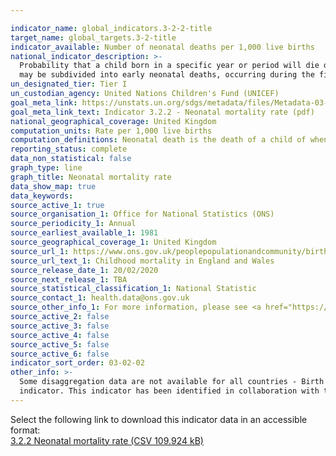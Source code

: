 ```yaml
---

indicator_name: global_indicators.3-2-2-title
target_name: global_targets.3-2-title
indicator_available: Number of neonatal deaths per 1,000 live births
national_indicator_description: >-
  Probability that a child born in a specific year or period will die during the first 28 completed days of life if subject to age-specific mortality rates of that period, expressed per 1000 live births. Neonatal deaths (deaths among live births during the first 28 completed days of life)
  may be subdivided into early neonatal deaths, occurring during the first 7 days of life, and late neonatal deaths, occurring after the 7th day but before the 28th completed day of life.
un_designated_tier: Tier I
un_custodian_agency: United Nations Children's Fund (UNICEF)
goal_meta_link: https://unstats.un.org/sdgs/metadata/files/Metadata-03-02-02.pdf
goal_meta_link_text: Indicator 3.2.2 - Neonatal mortality rate (pdf)
national_geographical_coverage: United Kingdom
computation_units: Rate per 1,000 live births
computation_definitions: Neonatal death is the death of a child of when the age of the child is under 28 days.
reporting_status: complete
data_non_statistical: false
graph_type: line
graph_title: Neonatal mortality rate
data_show_map: true
data_keywords:  
source_active_1: true
source_organisation_1: Office for National Statistics (ONS)
source_periodicity_1: Annual 
source_earliest_available_1: 1981
source_geographical_coverage_1: United Kingdom
source_url_1: https://www.ons.gov.uk/peoplepopulationandcommunity/birthsdeathsandmarriages/deaths/datasets/childmortalitystatisticschildhoodinfantandperinatalchildhoodinfantandperinatalmortalityinenglandandwales
source_url_text_1: Childhood mortality in England and Wales
source_release_date_1: 20/02/2020
source_next_release_1: TBA
source_statistical_classification_1: National Statistic
source_contact_1: health.data@ons.gov.uk 
source_other_info_1: For more information, please see <a href="https://www.ons.gov.uk/peoplepopulationandcommunity/birthsdeathsandmarriages/deaths/methodologies/childmortalitystatisticsqmi">child mortality statistics</a>
source_active_2: false
source_active_3: false
source_active_4: false
source_active_5: false
source_active_6: false
indicator_sort_order: 03-02-02
other_info: >-
  Some disaggregation data are not available for all countries - Birth weight and Age disaggregations are only available for England and Wales jointly, while Health Board is only available for Wales, and Region is only available for England.  Data follows the UN specification for this
  indicator. This indicator has been identified in collaboration with topic experts.
---
```

Select the following link to download this indicator data in an accessible format:<br>[3.2.2 Neonatal mortality rate (CSV 109.924 kB)](https://sustainabledevelopment-uk.github.io/sdg-data/data/3-2-2.csv)
